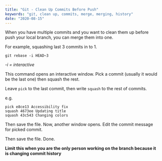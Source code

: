 ```yaml
---
title: "Git - Clean Up Commits Before Push"
keywords: "git, clean up, commits, merge, merging, history"
date: "2020-08-15"
---
```


When you have multiple commits and you want to clean them up before push your local branch, you can merge them into one.

For example, squashing last 3 commits in to 1.

```
git rebase -i HEAD~3
```

_-i = interactive_

This command opens an interactive window. Pick a commit (usually it would be the last one) then squash the rest.

Leave `pick` to the last commit, then write `squash` to the rest of commits.

e.g.

```
pick e8ce13 Accessibility fix
squash 4673ee Updating title
squash 43c543 Changing colors
```

Then save the file. Now, another window opens. Edit the commit message for picked commit.

Then save the file. Done.

**Limit this when you are the only person working on the branch because it is changing commit history**
